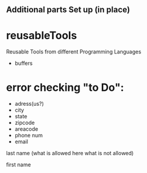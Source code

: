 ##    Additional parts Set up (in place)  

# reusableTools
Reusable Tools from different Programming Languages



* buffers    
# error checking "to Do":      

* adress(us?)
* city 
* state
* zipcode   
* areacode
* phone num   
* email  

last name (what is allowed here what is not allowed)

first name

